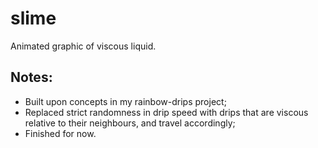 # slime
Animated graphic of viscous liquid.

## Notes:
* Built upon concepts in my rainbow-drips project;
* Replaced strict randomness in drip speed with drips that are viscous relative to their neighbours, and travel accordingly;
* Finished for now.